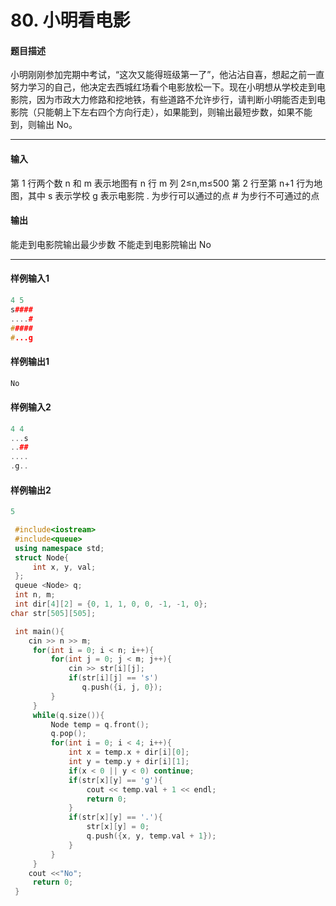 # 80. 小明看电影

#### 题目描述

 小明刚刚参加完期中考试，“这次又能得班级第一了”，他沾沾自喜，想起之前一直努力学习的自己，他决定去西城红场看个电影放松一下。现在小明想从学校走到电影院，因为市政大力修路和挖地铁，有些道路不允许步行，请判断小明能否走到电影院（只能朝上下左右四个方向行走），如果能到，则输出最短步数，如果不能到，则输出 No。

------

#### 输入

 第 1 行两个数 n 和 m 表示地图有 n 行 m 列 2≤n,m≤500  第 2 行至第 n+1 行为地图，其中 s 表示学校 g 表示电影院  . 为步行可以通过的点 # 为步行不可通过的点

#### 输出

 能走到电影院输出最少步数  不能走到电影院输出 No

------

#### 样例输入1

```c++
4 5
s####
....#
#####
#...g
```

#### 样例输出1

```c++
No
```

#### 样例输入2

```c++
4 4
...s
..##
....
.g..
```

#### 样例输出2

```c++
5
```

```c++
 #include<iostream>
 #include<queue>
 using namespace std;
 struct Node{
     int x, y, val;
 };
 queue <Node> q;
 int n, m;
 int dir[4][2] = {0, 1, 1, 0, 0, -1, -1, 0};
char str[505][505];

 int main(){
    cin >> n >> m;
     for(int i = 0; i < n; i++){
         for(int j = 0; j < m; j++){
             cin >> str[i][j];
             if(str[i][j] == 's')
                q.push({i, j, 0});
         }
     }
     while(q.size()){
         Node temp = q.front();
         q.pop();
         for(int i = 0; i < 4; i++){
             int x = temp.x + dir[i][0];
             int y = temp.y + dir[i][1];
             if(x < 0 || y < 0) continue;
             if(str[x][y] == 'g'){
                 cout << temp.val + 1 << endl;
                 return 0;
             }
             if(str[x][y] == '.'){
                 str[x][y] = 0;
                 q.push({x, y, temp.val + 1});
             }
         }
     }
    cout <<"No";
     return 0;
 }
```

